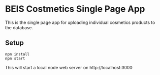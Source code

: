 # BEIS Costmetics Single Page App
This is the single page app for uploading individual cosmetics products to the database.

## Setup
```
npm install
npm start
```

This will start a local node web server on http://localhost:3000
